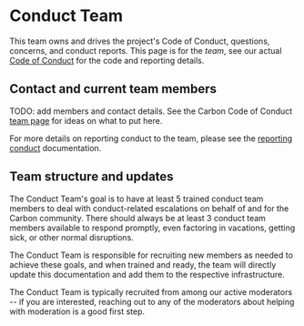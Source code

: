 # Conduct Team

<!--
Part of the Carbon Language project, under the Apache License v2.0 with LLVM
Exceptions. See /LICENSE for license information.
SPDX-License-Identifier: Apache-2.0 WITH LLVM-exception
-->

<!-- The above licence **must** mention "Carbon Language project" -->

This team owns and drives the project's Code of Conduct, questions, concerns,
and conduct reports. This page is for the _team_, see our actual
[Code of Conduct](/CODE_OF_CONDUCT.md) for the code and reporting details.

## Contact and current team members

TODO: add members and contact details. See the Carbon Code of Conduct [team page](https://github.com/carbon-language/carbon-lang/blob/trunk/docs/project/teams/conduct_team.md)
for ideas on what to put here.

For more details on reporting conduct to the team, please see the
[reporting conduct](/CODE_OF_CONDUCT.md#reporting-conduct) documentation.

## Team structure and updates

The Conduct Team's goal is to have at least 5 trained conduct team members to
deal with conduct-related escalations on behalf of and for the Carbon community.
There should always be at least 3 conduct team members available to respond
promptly, even factoring in vacations, getting sick, or other normal
disruptions.

The Conduct Team is responsible for recruiting new members as needed to achieve
these goals, and when trained and ready, the team will directly update this
documentation and add them to the respective infrastructure.

The Conduct Team is typically recruited from among our active moderators -- if
you are interested, reaching out to any of the moderators about helping with
moderation is a good first step.
